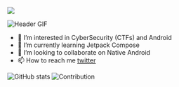 
![](https://komarev.com/ghpvc/?username=Yashsomalkar&color=green)


![Header GIF](assest/header.gif)



- 👀 I’m interested in CyberSecurity (CTFs) and Android 
- 🌱 I’m currently learning Jetpack Compose
- 💞️ I’m looking to collaborate on Native Android 
- 📫 How to reach me [twitter](https://twitter.com/yashs78266388)




![GitHub stats](https://github-readme-stats.vercel.app/api?username=Yashsomalkar&theme=chartreuse-dark&show_icons=true)
![Contribution](https://activity-graph.herokuapp.com/graph?username=Yashsomalkar&theme=chartreuse-dark&hide_border=true&area=true)
<!---
Yashsomalkar/Yashsomalkar is a ✨ special ✨ repository because its `README.md` (this file) appears on your GitHub profile.
You can click the Preview link to take a look at your changes.
--->
